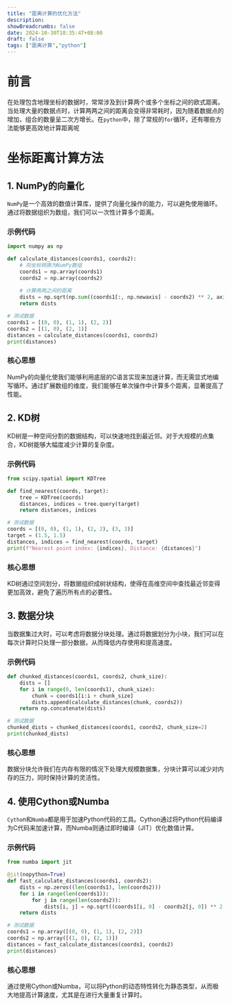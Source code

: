 ```yaml
---
title: "距离计算的优化方法"
description: 
showBreadcrumbs: false
date: 2024-10-30T18:35:47+08:00
draft: false
tags: ["距离计算","python"]
---
```


# 前言
在处理包含地理坐标的数据时，常常涉及到计算两个或多个坐标之间的欧式距离。当处理大量的数据点时，计算两两之间的距离会变得非常耗时，因为随着数据点的增加，组合的数量呈二次方增长。在`python`中，除了常规的`for`循环，还有哪些方法能够更高效地计算距离呢

# 坐标距离计算方法

## 1. NumPy的向量化
`NumPy`是一个高效的数值计算库，提供了向量化操作的能力，可以避免使用循环。通过将数据组织为数组，我们可以一次性计算多个距离。

### 示例代码

```python
import numpy as np

def calculate_distances(coords1, coords2):
    # 将坐标转换为NumPy数组
    coords1 = np.array(coords1)
    coords2 = np.array(coords2)
    
    # 计算两两之间的距离
    dists = np.sqrt(np.sum((coords1[:, np.newaxis] - coords2) ** 2, axis=2))
    return dists

# 测试数据
coords1 = [(0, 0), (1, 1), (2, 2)]
coords2 = [(1, 0), (2, 1)]
distances = calculate_distances(coords1, coords2)
print(distances)
```

### 核心思想
NumPy的向量化使我们能够利用底层的C语言实现来加速计算，而无需显式地编写循环。通过扩展数组的维度，我们能够在单次操作中计算多个距离，显著提高了性能。

## 2. KD树

KD树是一种空间分割的数据结构，可以快速地找到最近邻。对于大规模的点集合，KD树能够大幅度减少计算的复杂度。

### 示例代码

```python
from scipy.spatial import KDTree

def find_nearest(coords, target):
    tree = KDTree(coords)
    distances, indices = tree.query(target)
    return distances, indices

# 测试数据
coords = [(0, 0), (1, 1), (2, 2), (3, 3)]
target = (1.5, 1.5)
distances, indices = find_nearest(coords, target)
print(f"Nearest point index: {indices}, Distance: {distances}")
```

### 核心思想
KD树通过空间划分，将数据组织成树状结构，使得在高维空间中查找最近邻变得更加高效，避免了遍历所有点的必要性。

## 3. 数据分块
当数据集过大时，可以考虑将数据分块处理。通过将数据划分为小块，我们可以在每次计算时只处理一部分数据，从而降低内存使用和提高速度。

### 示例代码

```python
def chunked_distances(coords1, coords2, chunk_size):
    dists = []
    for i in range(0, len(coords1), chunk_size):
        chunk = coords1[i:i + chunk_size]
        dists.append(calculate_distances(chunk, coords2))
    return np.concatenate(dists)

# 测试数据
chunked_dists = chunked_distances(coords1, coords2, chunk_size=2)
print(chunked_dists)
```

### 核心思想
数据分块允许我们在内存有限的情况下处理大规模数据集，分块计算可以减少对内存的压力，同时保持计算的灵活性。

## 4. 使用Cython或Numba
`Cytho`n和`Numba`都是用于加速Python代码的工具。Cython通过将Python代码编译为C代码来加速计算，而Numba则通过即时编译（JIT）优化数值计算。

### 示例代码

```python
from numba import jit

@jit(nopython=True)
def fast_calculate_distances(coords1, coords2):
    dists = np.zeros((len(coords1), len(coords2)))
    for i in range(len(coords1)):
        for j in range(len(coords2)):
            dists[i, j] = np.sqrt((coords1[i, 0] - coords2[j, 0]) ** 2 + (coords1[i, 1] - coords2[j, 1]) ** 2)
    return dists

# 测试数据
coords1 = np.array([(0, 0), (1, 1), (2, 2)])
coords2 = np.array([(1, 0), (2, 1)])
distances = fast_calculate_distances(coords1, coords2)
print(distances)
```

### 核心思想
通过使用Cython或Numba，可以将Python的动态特性转化为静态类型，从而极大地提高计算速度，尤其是在进行大量重复计算时。


